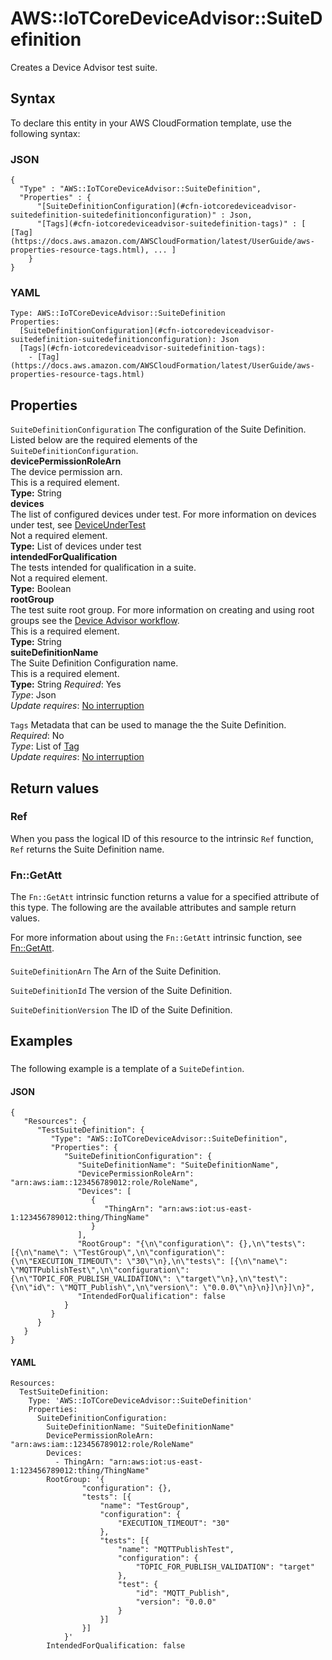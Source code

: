 # AWS::IoTCoreDeviceAdvisor::SuiteDefinition<a name="aws-resource-iotcoredeviceadvisor-suitedefinition"></a>

Creates a Device Advisor test suite\.

## Syntax<a name="aws-resource-iotcoredeviceadvisor-suitedefinition-syntax"></a>

To declare this entity in your AWS CloudFormation template, use the following syntax:

### JSON<a name="aws-resource-iotcoredeviceadvisor-suitedefinition-syntax.json"></a>

```
{
  "Type" : "AWS::IoTCoreDeviceAdvisor::SuiteDefinition",
  "Properties" : {
      "[SuiteDefinitionConfiguration](#cfn-iotcoredeviceadvisor-suitedefinition-suitedefinitionconfiguration)" : Json,
      "[Tags](#cfn-iotcoredeviceadvisor-suitedefinition-tags)" : [ [Tag](https://docs.aws.amazon.com/AWSCloudFormation/latest/UserGuide/aws-properties-resource-tags.html), ... ]
    }
}
```

### YAML<a name="aws-resource-iotcoredeviceadvisor-suitedefinition-syntax.yaml"></a>

```
Type: AWS::IoTCoreDeviceAdvisor::SuiteDefinition
Properties: 
  [SuiteDefinitionConfiguration](#cfn-iotcoredeviceadvisor-suitedefinition-suitedefinitionconfiguration): Json
  [Tags](#cfn-iotcoredeviceadvisor-suitedefinition-tags): 
    - [Tag](https://docs.aws.amazon.com/AWSCloudFormation/latest/UserGuide/aws-properties-resource-tags.html)
```

## Properties<a name="aws-resource-iotcoredeviceadvisor-suitedefinition-properties"></a>

`SuiteDefinitionConfiguration`  <a name="cfn-iotcoredeviceadvisor-suitedefinition-suitedefinitionconfiguration"></a>
The configuration of the Suite Definition\. Listed below are the required elements of the `SuiteDefinitionConfiguration`\.    
**devicePermissionRoleArn**  
The device permission arn\.  
This is a required element\.  
**Type:** String  
**devices**  
The list of configured devices under test\. For more information on devices under test, see [DeviceUnderTest](http://amazonaws.com/iot/latest/apireference/API_iotdeviceadvisor_DeviceUnderTest.html)  
Not a required element\.  
**Type:** List of devices under test  
**intendedForQualification**  
The tests intended for qualification in a suite\.  
Not a required element\.  
**Type:** Boolean  
**rootGroup**  
The test suite root group\. For more information on creating and using root groups see the [Device Advisor workflow](https://docs.aws.amazon.com/iot/latest/developerguide/device-advisor-workflow.html)\.  
This is a required element\.  
**Type:** String  
**suiteDefinitionName**  
The Suite Definition Configuration name\.  
This is a required element\.  
**Type:** String
*Required*: Yes  
*Type*: Json  
*Update requires*: [No interruption](https://docs.aws.amazon.com/AWSCloudFormation/latest/UserGuide/using-cfn-updating-stacks-update-behaviors.html#update-no-interrupt)

`Tags`  <a name="cfn-iotcoredeviceadvisor-suitedefinition-tags"></a>
Metadata that can be used to manage the the Suite Definition\.  
*Required*: No  
*Type*: List of [Tag](https://docs.aws.amazon.com/AWSCloudFormation/latest/UserGuide/aws-properties-resource-tags.html)  
*Update requires*: [No interruption](https://docs.aws.amazon.com/AWSCloudFormation/latest/UserGuide/using-cfn-updating-stacks-update-behaviors.html#update-no-interrupt)

## Return values<a name="aws-resource-iotcoredeviceadvisor-suitedefinition-return-values"></a>

### Ref<a name="aws-resource-iotcoredeviceadvisor-suitedefinition-return-values-ref"></a>

When you pass the logical ID of this resource to the intrinsic `Ref` function, `Ref` returns the Suite Definition name\.

### Fn::GetAtt<a name="aws-resource-iotcoredeviceadvisor-suitedefinition-return-values-fn--getatt"></a>

The `Fn::GetAtt` intrinsic function returns a value for a specified attribute of this type\. The following are the available attributes and sample return values\.

For more information about using the `Fn::GetAtt` intrinsic function, see [Fn::GetAtt](https://docs.aws.amazon.com/AWSCloudFormation/latest/UserGuide/intrinsic-function-reference-getatt.html)\.

#### <a name="aws-resource-iotcoredeviceadvisor-suitedefinition-return-values-fn--getatt-fn--getatt"></a>

`SuiteDefinitionArn`  <a name="SuiteDefinitionArn-fn::getatt"></a>
The Arn of the Suite Definition\.

`SuiteDefinitionId`  <a name="SuiteDefinitionId-fn::getatt"></a>
The version of the Suite Definition\.

`SuiteDefinitionVersion`  <a name="SuiteDefinitionVersion-fn::getatt"></a>
The ID of the Suite Definition\.

## Examples<a name="aws-resource-iotcoredeviceadvisor-suitedefinition--examples"></a>

### <a name="aws-resource-iotcoredeviceadvisor-suitedefinition--examples--"></a>

The following example is a template of a `SuiteDefintion`\.

#### JSON<a name="aws-resource-iotcoredeviceadvisor-suitedefinition--examples----json"></a>

```
{
   "Resources": {
      "TestSuiteDefinition": {
         "Type": "AWS::IoTCoreDeviceAdvisor::SuiteDefinition",
         "Properties": {
            "SuiteDefinitionConfiguration": {
               "SuiteDefinitionName": "SuiteDefinitionName",
               "DevicePermissionRoleArn": "arn:aws:iam::123456789012:role/RoleName",
               "Devices": [
                  {
                     "ThingArn": "arn:aws:iot:us-east-1:123456789012:thing/ThingName"
                  }
               ],
               "RootGroup": "{\n\"configuration\": {},\n\"tests\": [{\n\"name\": \"TestGroup\",\n\"configuration\": {\n\"EXECUTION_TIMEOUT\": \"30\"\n},\n\"tests\": [{\n\"name\": \"MQTTPublishTest\",\n\"configuration\": {\n\"TOPIC_FOR_PUBLISH_VALIDATION\": \"target\"\n},\n\"test\": {\n\"id\": \"MQTT_Publish\",\n\"version\": \"0.0.0\"\n}\n}]\n}]\n}",
               "IntendedForQualification": false
            }
         }
      }
   }
}
```

#### YAML<a name="aws-resource-iotcoredeviceadvisor-suitedefinition--examples----yaml"></a>

```
Resources:
  TestSuiteDefinition:
    Type: 'AWS::IoTCoreDeviceAdvisor::SuiteDefinition'
    Properties:
      SuiteDefinitionConfiguration:
        SuiteDefinitionName: "SuiteDefinitionName" 
        DevicePermissionRoleArn: "arn:aws:iam::123456789012:role/RoleName" 
        Devices: 
          - ThingArn: "arn:aws:iot:us-east-1:123456789012:thing/ThingName"
        RootGroup: '{
                "configuration": {},
                "tests": [{
                    "name": "TestGroup",
                    "configuration": {
                        "EXECUTION_TIMEOUT": "30"
                    },
                    "tests": [{
                        "name": "MQTTPublishTest",
                        "configuration": {
                            "TOPIC_FOR_PUBLISH_VALIDATION": "target"
                        },
                        "test": {
                            "id": "MQTT_Publish",
                            "version": "0.0.0"
                        }
                    }]
                }]
            }'
        IntendedForQualification: false
```